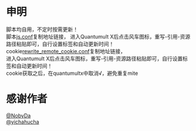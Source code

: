 # 申明
脚本均自用，不定时按需更新！  
脚本[js.conf](https://raw.githubusercontent.com/gitk01n/Script/master/js.conf)复制地址链接， 
进入Quantumult X后点击风车图标，重写-引用-资源路径粘贴即可，自行设置标签和自动更新时间！  
cookie[rewrite_remote_cookie.conf](https://raw.githubusercontent.com/gitk01n/Script/master/rewrite_remote_cookie.conf)复制地址链接，  
进入Quantumult X后点击风车图标，重写-引用-资源路径粘贴即可，自行设置标签和自动更新时间！  
cookie获取之后，在quantumultx中取消√，避免重复mite  
# 感谢作者
[@NobyDa](https://github.com/NobyDa)  
[@yichahucha](https://github.com/yichahucha)  
